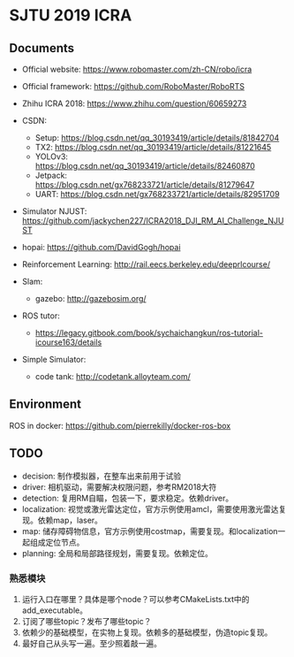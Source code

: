 # SJTU 2019 ICRA

## Documents

- Official website: https://www.robomaster.com/zh-CN/robo/icra
- Official framework: https://github.com/RoboMaster/RoboRTS
- Zhihu ICRA 2018: https://www.zhihu.com/question/60659273
- CSDN:
  - Setup: https://blog.csdn.net/qq_30193419/article/details/81842704
  - TX2: https://blog.csdn.net/qq_30193419/article/details/81221645
  - YOLOv3: https://blog.csdn.net/qq_30193419/article/details/82460870
  - Jetpack: https://blog.csdn.net/gx768233721/article/details/81279647
  - UART: https://blog.csdn.net/gx768233721/article/details/82951709

- Simulator NJUST: https://github.com/jackychen227/ICRA2018_DJI_RM_AI_Challenge_NJUST

- hopai: https://github.com/DavidGogh/hopai

- Reinforcement Learning: http://rail.eecs.berkeley.edu/deeprlcourse/

- Slam:
  - gazebo: http://gazebosim.org/

- ROS tutor:
  - https://legacy.gitbook.com/book/sychaichangkun/ros-tutorial-icourse163/details

- Simple Simulator:
  - code tank: http://codetank.alloyteam.com/

## Environment

ROS in docker: https://github.com/pierrekilly/docker-ros-box

## TODO

- decision: 制作模拟器，在整车出来前用于试验
- driver: 相机驱动，需要解决权限问题，参考RM2018大符
- detection: 复用RM自瞄，包装一下，要求稳定。依赖driver。
- localization: 视觉或激光雷达定位，官方示例使用amcl，需要使用激光雷达复现。依赖map，laser。
- map: 储存障碍物信息，官方示例使用costmap，需要复现。和localization一起组成定位节点。
- planning: 全局和局部路径规划，需要复现。依赖定位。

### 熟悉模块

1. 运行入口在哪里？具体是哪个node？可以参考CMakeLists.txt中的add_executable。
2. 订阅了哪些topic？发布了哪些topic？
3. 依赖少的基础模型，在实物上复现。依赖多的基础模型，伪造topic复现。
4. 最好自己从头写一遍。至少照着敲一遍。